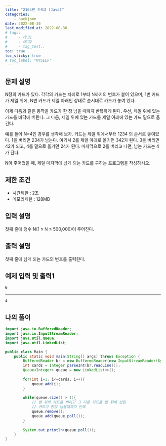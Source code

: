 ```yaml
---
title: "2164번 카드2 (Java)"
categories: 
    - baekjoon
date: 2022-08-30
last_modified_at: 2022-08-30
# tags:
#     - 태그1
#     - 태그2
#     - tag_test..
toc: true
toc_sticky: true
# toc_label: "MYSELF"
---
```

## 문제 설명

N장의 카드가 있다. 각각의 카드는 차례로 1부터 N까지의 번호가 붙어 있으며, 1번 카드가 제일 위에, N번 카드가 제일 아래인 상태로 순서대로 카드가 놓여 있다.

이제 다음과 같은 동작을 카드가 한 장 남을 때까지 반복하게 된다. 우선, 제일 위에 있는 카드를 바닥에 버린다. 그 다음, 제일 위에 있는 카드를 제일 아래에 있는 카드 밑으로 옮긴다.

예를 들어 N=4인 경우를 생각해 보자. 카드는 제일 위에서부터 1234 의 순서로 놓여있다. 1을 버리면 234가 남는다. 여기서 2를 제일 아래로 옮기면 342가 된다. 3을 버리면 42가 되고, 4를 밑으로 옮기면 24가 된다. 마지막으로 2를 버리고 나면, 남는 카드는 4가 된다.

N이 주어졌을 때, 제일 마지막에 남게 되는 카드를 구하는 프로그램을 작성하시오.

## 제한 조건

- 시간제한 : 2초
- 메모리제한 : 128MB

## 입력 설명

첫째 줄에 정수 N(1 ≤ N ≤ 500,000)이 주어진다.

## 출력 설명

첫째 줄에 남게 되는 카드의 번호를 출력한다.

## 예제 입력 및 출력1

    6
<hr>

    4

## 나의 풀이

```java
import java.io.BufferedReader;
import java.io.InputStreamReader;
import java.util.Queue;
import java.util.LinkedList;

public class Main {
    public static void main(String[] args) throws Exception {
        BufferedReader br = new BufferedReader(new InputStreamReader(System.in));
        int cards = Integer.parseInt(br.readLine());
        Queue<Integer> queue = new LinkedList<>();
        
        for(int i=1; i<=cards; i++){
            queue.add(i);
        }
        
        while(queue.size() > 1){
            // 맨 위의 카드를 버리고 그 다음 카드를 맨 뒤에 삽입
            // 카드가 한장 남을때까지 반복
            queue.remove();
            queue.add(queue.poll());
        }
        
        System.out.println(queue.poll());
    }
}
```
